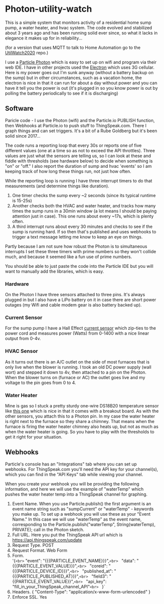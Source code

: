 # Photon-utility-watch

This is a simple system that monitors activity of a residential home sump pump, a water heater,
and hvac system. The code evolved and stabilized about 3 years ago and has been running solid
ever since, so what it lacks in elegance it makes up for in reliability...

(for a version that uses MQTT to talk to Home Automation go to the [UtilWatch2020](https://github.com/cecat/UtilityWatchMQTT) repo.)

I use a [Particle Photon](https://docs.particle.io/photon/) which is easy to set up on
wifi and program via their web IDE. I have in other projects used the [Electron](https://docs.particle.io/electron/)
which uses 3G cellular.  Here is my power goes out I'm sunk anyway (without a battery backup on 
the sump) but in other circumstances, such as a vacation home, the electron is nice in that it can
run for about a day without power and you can have it tell you the power is out (it's plugged in
so you know power is out by polling the battery periodically to see if it is discharging) 

## Software

Paricle code - I use the Photon (wifi) and the Particle.io PUBLISH function,
then Webhooks at Particle.io to push stuff to ThingSpeak.com.
There I graph things and can set triggers.
It's a bit of a Rube Goldberg but it's been solid since 2017...

The code runs a reporting loop that every 30s or reports one of five different values (one at a time so as not to exceed the API throttles).  Three values are just what the sensors are telling us, so I can look at these and fiddle with thresholds (see hardware below) to decide when something is "on" or "off."  I also report the duration of sump and hvac 'events' so I am keeping track of how long these things run, not just how often.

While the reporting loop is running I have three interrupt timers to do that measurements
(and determine things like duration).
1. One timer checks the sump every ~2 seconds (since its typical runtime is 15-25s)
2. Another checks both the HVAC and water heater, and tracks how many times the sump runs in a 30min window
(a lot means I should be paying attention just in case).  This one runs about every ~17s, which is plenty often.
3. A third interrupt runs about every 30 minutes and checks to see if the sump is running hard.  If so then
that's published and uses webhooks to trigger a text message letting me know to keep an eye on things.

Partly because I am not sure how robust the Photon is to simultaneous interrupts I set these three timers
with prime numbers so they won't collide much, and because it seemed like a fun use of prime numbers.

You should be able to just paste the code into the Particle IDE but you will want to manually add the libraries, which is easy.

### Hardware

On the Photon I have three sensors attached to three pins.  It's always plugged in but I also have a LiPo battery on it in case there are short power outages (my Wifi and cable modem gear is also battery backed up).

### Current Sensor

For the sump pump I have a Hall Effect [current sensor](https://moderndevice.com/product/current-sensor/) which zip-ties to the power cord and measures power (Watts) from 0-1400 with a nice linear output from 0-4v.  

### HVAC Sensor

As it turns out there is an A/C outlet on the side of most furnaces that is only live when the blower is running.  I took an old DC power supply (wall wort) and stepped it down to 4v, then attached to a pin on the Photon.  When the blower turns on (furnace or AC) the outlet goes live and my voltage to the pin goes from 0 to 4.

### Water Heater

Mine is gas so I stuck a pretty sturdy one-wire DS18B20 temperature sensor like [this one](https://www.dx.com/p/waterproof-ds18b20-temperature-sensor-with-adapter-module-for-arduino-2068262.html?tc=USD&ta=US) which is nice in that it comes with a breakout board.  As with the other sensors, you attach this to a Photon pin.  In my case the water heater is right next to the furnace so they share a chimney.  That means when the furnace is firing the water heater chimney also heats up, but not as much as when the water heater is going.  So you have to play with the thresholds to get it right for your situation.

## Webhooks

Particle's console has an "Integrations" tab where you can set up webhooks.  For ThingSpeak.com you'll need the API key for your channel(s), which you can find in the "API Keys" tab while viewing your channel.

When you create your webhook you will be providing the following information, and here we will use the example of "waterTemp" which pushes the water heater temp into a ThingSpeak channel for graphing. 

1. Event Name.  When you use Particle.publish() the first argument is an event name string such as "sumpCurrent" or "waterTemp" - keywords you make up.  To set up a webhook you will use these as your "Event Name." In this case we will use "waterTemp" as the event name, corresponding to the Particle.publish("waterTemp", String(waterTemp), PRIVATE); call in the Photon sketch.
2. Full URL.  Here you put the ThingSpeak API url which is https://api.thingspeak.com/update
3. Request Type. POST
4. Request Format. Web Form
5. Form.<br>
'{` <br>
  ` "event": "{{{PARTICLE_EVENT_NAME}}}",`<br>
  ` "data": "{{{PARTICLE_EVENT_VALUE}}}",`<br>
  ` "coreid": "{{{PARTICLE_DEVICE_ID}}}",`<br>
  ` "published_at": "{{{PARTICLE_PUBLISHED_AT}}}",`<br>
  ` "field3": "{{PARTICLE_EVENT_VALUE}}",`<br>
  ` "api_key": "fill_in_your_ThingSpeak_channel_API"`<br>
` }`<br>
6. Headers. { "Content-Type": "application/x-www-form-urlencoded" }
7. Enforce SSL. Yes

          

    


